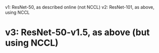 v1: ResNet-50,      as described online (not NCCL)
v2: ResNet-101,     as above, using NCCL
# v3: ResNet-50-v1.5, as above (but using NCCL)

